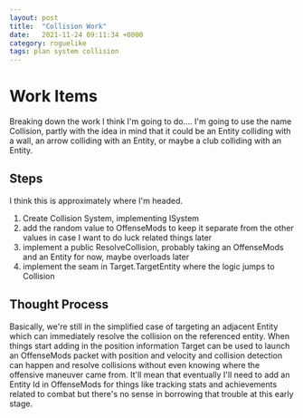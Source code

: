 ```yaml
---
layout: post
title:  "Collision Work"
date:   2021-11-24 09:11:34 +0000
category: roguelike
tags: plan system collision
---
```


# Work Items
Breaking down the work I think I'm going to do.... I'm going to use the name Collision, partly with the idea in mind that it could be an Entity colliding with a wall, an arrow colliding with an Entity, or maybe a club colliding with an Entity.  

## Steps
I think this is approximately where I'm headed.  

1. Create Collision System, implementing ISystem
1. add the random value to OffenseMods to keep it separate from the other values in case I want to do luck related things later
1. implement a public ResolveCollision, probably taking an OffenseMods and an Entity for now, maybe overloads later
1. implement the seam in Target.TargetEntity where the logic jumps to Collision

## Thought Process
Basically, we're still in the simplified case of targeting an adjacent Entity which can immediately resolve the collision on the referenced entity. When things start adding in the position information Target can be used to launch an OffenseMods packet with position and velocity and collision detection can happen and resolve collisions without even knowing where the offensive maneuver came from. It'll mean that eventually I'll need to add an Entity Id in OffenseMods for things like tracking stats and achievements related to combat but there's no sense in borrowing that trouble at this early stage.  
